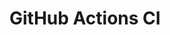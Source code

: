 # GitHub Actions CI
































































































































































































































































































































































































































































































































































































































































































































































































































































































































































































































































































































































































































































































































































































































































































































































































































































































































































































































































































































































































































































































































































































































































































































































































































































































































































































































































































































































































































































































































































































































































































































































































































